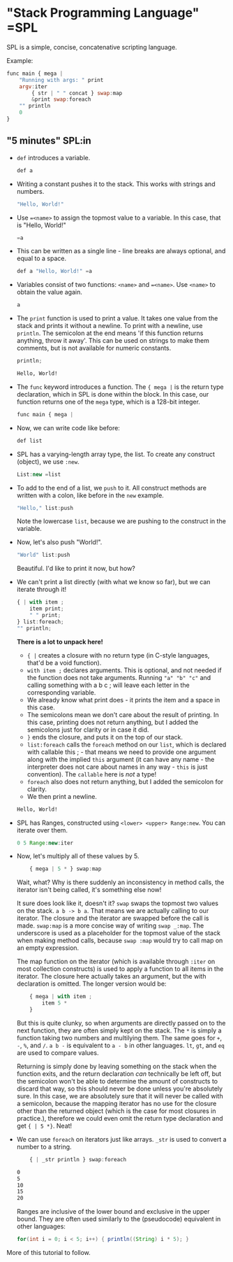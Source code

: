 # "Stack Programming Language" =SPL

SPL is a simple, concise, concatenative scripting language.

Example:
```js
func main { mega | 
    "Running with args: " print
    argv:iter
        { str | " " concat } swap:map
        &print swap:foreach
    "" println
    0
}
```

## "5 minutes" SPL:in


- `def` introduces a variable.
  ```js
  def a
  ```
- Writing a constant pushes it to the stack. This works with strings and numbers.
  ```js
  "Hello, World!"
  ```
- Use `=<name>` to assign the topmost value to a variable. In this case, that is
  "Hello, World!"
  ```js
  =a
  ```
- This can be written as a single line - line breaks are always optional, and
  equal to a space.
  ```js
  def a "Hello, World!" =a
  ```
- Variables consist of two functions: `<name>` and `=<name>`. Use `<name>` to
  obtain the value again.
  ```js
  a
  ```
- The `print` function is used to print a value. It takes one value from the stack
  and prints it without a newline. To print with a newline, use `println`. The
  semicolon at the end means 'if this function returns anything, throw it away'.
  This can be used on strings to make them comments, but is not available for
  numeric constants.
  ```js
  println;
  ```
  ```txt
  Hello, World!
  ```
- The `func` keyword introduces a function. The `{ mega |` is the return type
  declaration, which in SPL is done within the block. In this case, our function
  returns one of the `mega` type, which is a 128-bit integer. 
  ```js
  func main { mega |
  ```
- Now, we can write code like before:
  ```js
  def list
  ```
- SPL has a varying-length array type, the list. To create any construct (object), 
  we use `:new`.
  ```js
  List:new =list
  ```
- To add to the end of a list, we `push` to it. All construct methods are
  written with a colon, like before in the `new` example.
  ```js
  "Hello," list:push
  ```
  Note the lowercase `list`, because we are pushing to the construct in the
  variable.
- Now, let's also push "World!".
  ```js
  "World" list:push
  ```
  Beautiful. I'd like to print it now, but how?
- We can't print a list directly (with what we know so far), but we can iterate
  through it!
  ```js
  { | with item ;
      item print;
      " " print;
  } list:foreach;
  "" println;
  ```
  **There is a lot to unpack here!**
  - `{ |` creates a closure with no return type (in C-style languages, that'd be
    a void function).
  - `with item ;` declares arguments. This is optional, and not needed if the
    function does not take arguments. Running `"a" "b" "c"` and calling
    something with a b c ; will leave each letter in the corresponding variable.
  - We already know what print does - it prints the item and a space in this
    case.
  - The semicolons mean we don't care about the result of printing. In this
    case, printing does not return anything, but I added the semicolons just for
    clarity or in case it did.
  - `}` ends the closure, and puts it on the top of our stack.
  - `list:foreach` calls the `foreach` method on our `list`, which is declared
    with callable this ; - that means we need to provide one argument along with
    the implied `this` argument (it can have any name - the interpreter does not
    care about names in any way - `this` is just convention). The `callable`
    here is *not* a type!
  - `foreach` also does not return anything, but I added the semicolon for
    clarity.
  - We then print a newline.
  ```txt
  Hello, World! 
  ```
- SPL has Ranges, constructed using `<lower> <upper> Range:new`. You can iterate
  over them.
  ```js
  0 5 Range:new:iter
  ```
- Now, let's multiply all of these values by 5.
  ```js
      { mega | 5 * } swap:map
  ```
  Wait, what?
  Why is there suddenly an inconsistency in method calls, the iterator isn't
  being called, it's something else now!

  It sure does look like it, doesn't it? `swap` swaps the topmost two values on
  the stack. `a b -> b a`. That means we are actually calling to our iterator.
  The closure and the iterator are swapped before the call is made. `swap:map`
  is a more concise way of writing `swap _:map`. The underscore is used as a
  placeholder for the topmost value of the stack when making method calls,
  because `swap :map` would try to call map on an empty expression.

  The map function on the iterator (which is available through `:iter` on most
  collection constructs) is used to apply a function to all items in the
  iterator. The closure here actually takes an argument, but the with
  declaration is omitted. The longer version would be:
  ```js
      { mega | with item ;
          item 5 *
      }
  ```
  But this is quite clunky, so when arguments are directly passed on to the next
  function, they are often simply kept on the stack. The `*` is simply a
  function taking two numbers and multilying them. The same goes for `+`, `-`,
  `%`, and `/`. `a b -` is equivalent to `a - b` in other languages. `lt`,
  `gt`, and `eq` are used to compare values.

  Returning is simply done by leaving something on the stack when the function
  exits, and the return declaration *can* technically be left off, but the
  semicolon won't be able to determine the amount of constructs to discard that
  way, so this should never be done unless you're absolutely sure. In this case, 
  we are absolutely sure that it will never be called with a
  semicolon, because the mapping iterator has no use for the closure other than
  the returned object (which is the case for most closures in practice.), 
  therefore we could even omit the return type declaration and get `{ | 5 *}`. 
  Neat!
- We can use `foreach` on iterators just like arrays. `_str` is used to convert
  a number to a string.
  ```js
      { | _str println } swap:foreach
  ```
  ```txt
  0
  5
  10 
  15 
  20
  ```
  Ranges are inclusive of the lower bound and exclusive in the upper bound.
  They are often used similarly to the (pseudocode) equivalent in other
  languages:
  ```java
  for(int i = 0; i < 5; i++) { println((String) i * 5); }
  ```

More of this tutorial to follow.

